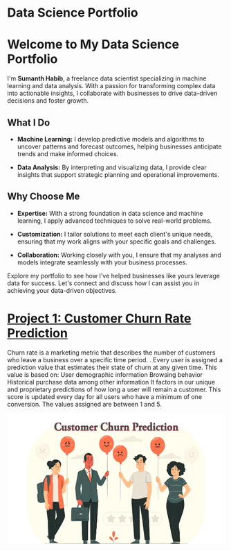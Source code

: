 # Data Science Portfolio 

# Welcome to My Data Science Portfolio

I'm **Sumanth Habib**, a freelance data scientist specializing in machine learning and data analysis. With a passion for transforming complex data into actionable insights, I collaborate with businesses to drive data-driven decisions and foster growth.

## What I Do

- **Machine Learning:** I develop predictive models and algorithms to uncover patterns and forecast outcomes, helping businesses anticipate trends and make informed choices.

- **Data Analysis:** By interpreting and visualizing data, I provide clear insights that support strategic planning and operational improvements.

## Why Choose Me

- **Expertise:** With a strong foundation in data science and machine learning, I apply advanced techniques to solve real-world problems.

- **Customization:** I tailor solutions to meet each client's unique needs, ensuring that my work aligns with your specific goals and challenges.

- **Collaboration:** Working closely with you, I ensure that my analyses and models integrate seamlessly with your business processes.

Explore my portfolio to see how I've helped businesses like yours leverage data for success. Let's connect and discuss how I can assist you in achieving your data-driven objectives.

# [Project 1: Customer Churn Rate Prediction](https://github.com/sumanthhabib96/Customer-churn-Rate-Prediction)
Churn rate is a marketing metric that describes the number of customers who leave a business over a specific time period. . Every user is assigned a prediction value that estimates their state of churn at any given time. This value is based on: User demographic information Browsing behavior Historical purchase data among other information It factors in our unique and proprietary predictions of how long a user will remain a customer. This score is updated every day for all users who have a minimum of one conversion. The values assigned are between 1 and 5.

<div align="center">
  <img src="images/1_YEBB4XJvcabjp1vL37LLQQ.png" alt="Project Logo" width="600" height="300">
</div>


